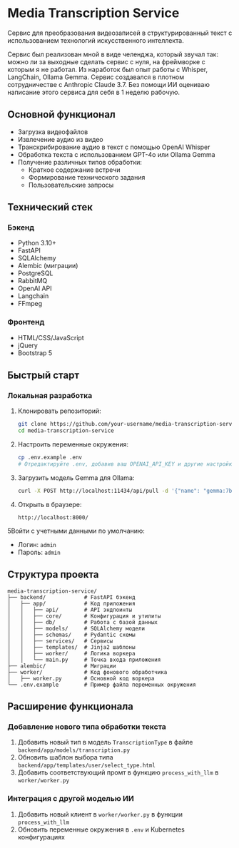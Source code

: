 # Media Transcription Service

Сервис для преобразования видеозаписей в структурированный текст с использованием технологий искусственного интеллекта.

Сервис был реализован мной в виде челенджа, который звучал так: можно ли за выходные сделать сервис с нуля, на 
фреймворке с которым я не работал. Из наработок был опыт работы с Whisper, LangChain, Ollama Gemma. Сервис создавался в 
плотном сотрудничестве с Anthropic Claude 3.7. Без помощи ИИ оцениваю написание этого сервиса для себя в 1 неделю рабочую.

## Основной функционал

- Загрузка видеофайлов
- Извлечение аудио из видео
- Транскрибирование аудио в текст с помощью OpenAI Whisper
- Обработка текста с использованием GPT-4o или Ollama Gemma
- Получение различных типов обработки:
  - Краткое содержание встречи
  - Формирование технического задания
  - Пользовательские запросы

## Технический стек

### Бэкенд
- Python 3.10+
- FastAPI
- SQLAlchemy
- Alembic (миграции)
- PostgreSQL
- RabbitMQ
- OpenAI API
- Langchain
- FFmpeg

### Фронтенд
- HTML/CSS/JavaScript
- jQuery
- Bootstrap 5

## Быстрый старт

### Локальная разработка

1. Клонировать репозиторий:
   ```bash
   git clone https://github.com/your-username/media-transcription-service.git
   cd media-transcription-service
   ```

2. Настроить переменные окружения:
   ```bash
   cp .env.example .env
   # Отредактируйте .env, добавив ваш OPENAI_API_KEY и другие настройки
   ```

3. Загрузить модель Gemma для Ollama:
   ```bash
   curl -X POST http://localhost:11434/api/pull -d '{"name": "gemma:7b"}'
   ```

4. Открыть в браузере:
   ```
   http://localhost:8000/
   ```

5Войти с учетными данными по умолчанию:
   - Логин: `admin`
   - Пароль: `admin`

## Структура проекта

```
media-transcription-service/
├── backend/            # FastAPI бэкенд
│   ├── app/            # Код приложения
│   │   ├── api/        # API эндпоинты
│   │   ├── core/       # Конфигурация и утилиты
│   │   ├── db/         # Работа с базой данных
│   │   ├── models/     # SQLAlchemy модели
│   │   ├── schemas/    # Pydantic схемы
│   │   ├── services/   # Сервисы
│   │   ├── templates/  # Jinja2 шаблоны
│   │   ├── worker/     # Логика воркера
│   │   └── main.py     # Точка входа приложения
├── alembic/            # Миграции
├── worker/             # Код фонового обработчика
│   ├── worker.py       # Основной код воркера
└── .env.example        # Пример файла переменных окружения
```

## Расширение функционала

### Добавление нового типа обработки текста

1. Добавить новый тип в модель `TranscriptionType` в файле `backend/app/models/transcription.py`
2. Обновить шаблон выбора типа `backend/app/templates/user/select_type.html`
3. Добавить соответствующий промт в функцию `process_with_llm` в `worker/worker.py`

### Интеграция с другой моделью ИИ

1. Добавить новый клиент в `worker/worker.py` в функции `process_with_llm`
2. Обновить переменные окружения в `.env` и Kubernetes конфигурациях
